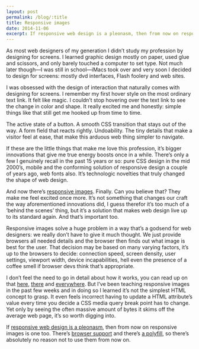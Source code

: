 ```yaml
---
layout: post
permalink: /blog/:title
title: Responsive images
date: 2014-11-06
excerpt: If responsive web design is a pleonasm, then from now on responsive images is one too. There’s absolutely no reason not to use them from now on. I’m excited.
---
```

As most web designers of my generation I didn’t study my profession by designing for screens. I learned graphic design mostly on paper, used glue and scissors, and only barely touched a computer to set type. Not much later though—I was still in school—iMacs took over and very soon I decided to design for screens: mostly dvd interfaces, Flash foolery and web sites.

I was obsessed with the design of interaction that naturally comes with designing for screens. I remember my first hover style on the most ordinary text link. It felt like magic. I couldn’t stop hovering over the text link to see the change in color and shape. It really excited me and honestly: simple things like that still get me hooked up from time to time. 

The active state of a button. A smooth CSS transition that stays out of the way. A form field that reacts rightly. Undoability. The tiny details that make a visitor feel at ease, that make this arduous web thing simpler to navigate.

If these are the little things that make me love this profession, it’s bigger innovations that give me true energy boosts once in a while. There’s only a few I genuinely recall in the past 15 years or so: pure CSS design in the mid 2000’s, mobile and the conforming solution of responsive design a couple of years ago, web fonts also. It’s technologic novelties that truly changed the shape of web design.

And now there’s [responsive images](http://responsiveimages.org). Finally. Can you believe that? They make me feel excited once more. It’s not something that changes our craft the way aforementioned innovations did, I guess therefor it’s too much of a ‘behind the scenes’ thing, but it’s a solution that makes web design live up to its standard again. And that’s important too.

Responsive images solve a huge problem in a way that’s a godsend for web designers: we really don’t have to give it much thought. We just provide browsers all needed details and the browser then finds out what image is best for the user. That decision may be based on many varying factors, it’s up to the browsers to decide: connection speed, screen density, user settings, viewport width, device incapabilities, hell even the presence of a coffee smell if browser devs think that’s appropriate.

I don’t feel the need to go in detail about how it works, you can read up on that [here](http://alistapart.com/article/responsive-images-in-practice), [there](https://dev.opera.com/articles/responsive-images/) and [everywhere](https://dev.opera.com/articles/native-responsive-images/). But I’ve been teaching responsive images in the past few weeks and in doing so I learned it’s not the simplest HTML concept to grasp. It even feels incorrect having to update a HTML attribute’s value every time you decide a CSS media query break point has to change. Yet only by seeing the often massive amount of bytes it skims off the average web page, it’s so worth digging into.

If [responsive web design is a pleonasm](http://thomasbyttebier.be/blog/responsive-web-design-is-a-pleonasm), then from now on responsive images is one too. There’s [browser support](http://caniuse.com/#feat=srcset) and there’s [a polyfill](http://scottjehl.github.io/picturefill/), so there’s absolutely no reason not to use them from now on.